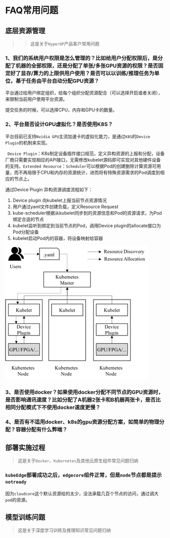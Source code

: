 # FAQ常用问题
## 底层资源管理
> > 这是关于`HyperOP`产品客户常用问题

### 1、我们的系统用户权限是怎么管理的？比如给用户分配权限后，是分配了机器的全部权限，还是分配了单张/多张GPU资源的权限？是否固定好了显存/算力的上限供用户使用？是否可以以训练/推理任务为单位，基于任务由平台自动分配GPU资源？

平台通过给用户绑定组织，给每个组织分配资源配合（可以选择开启或者关闭），来限制当前用户使用平台资源。

提交任务的时候，可以选择CPU，内存和GPU卡的数量。

### 2、平台是否设计GPU虚拟化？是否使用K8S？

平台目前已支持`Nvidia GPU`主流加速卡的虚拟化能力，是通过`K8S`的`Device Plugin`的机制来实现。

` Device Plugin`：K8s制定设备插件接口规范，定义异构资源的上报和分配，设备厂商只需要实现相应的API接口，无需修改kubelet源码即可实现对其他硬件设备的支持。`Extended Resource`：`Scheduler`可以根据Pod的创建删除计算资源可用量，而不再局限于CPU和内存的资源统计，进而将有特殊资源需求的Pod调度到相应的节点上。

  通过Device Plugin 异构资源调度流程如下：

1. Device plugin 向kubelet上报当前节点资源情况
2. 用户通过yaml文件创建负载，定义Resource Request
3. kube-scheduler根据从kubelet同步到的资源信息和Pod的资源请求，为Pod绑定合适的节点
4. kubelet监听到绑定到当前节点的Pod，调用Device plugin的allocate接口为Pod分配设备
5. kubelet启动Pod内的容器，将设备映射给容器

![img](./images/异构资源调度示意图.jpg)

### 3、是否使用docker？如果使用docker分配不同节点的GPU资源时，是否影响通讯速度？比如分配了A机器2张卡和B机器两张卡，是否比相同分配模式下不使用docker速度更慢？



### 4、是否有不适用docker、k8s的gpu资源分配方案，如简单的物理分配？容器分配有什么弊端？



## 部署实施过程
>  这是关于`Docker`、`Kubernetes`及其他云原生组件常见问题归纳

### `kubeEdge`部署成功之后，`edgecore`组件正常，但是`node`节点都是提示`notready`

因为`cloudcore`这个默认资源给的太少，没法承载几百个节点的访问，通过调大`pod`的资源。







## 模型训练问题

>  这是关于深度学习训练及推理知识常见问题归纳



